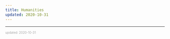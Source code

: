 ```yaml
---
title: Humanities
updated: 2020-10-31
---
```


---

<sup><sub><font color="#a6a6a6">updated: 2020-10-31</font></sub></sup>

